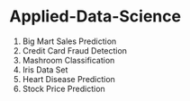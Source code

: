 # Applied-Data-Science
1. Big Mart Sales Prediction
2. Credit Card Fraud Detection
3. Mashroom Classification
4. Iris Data Set
5. Heart Disease Prediction
6. Stock Price Prediction
